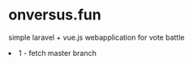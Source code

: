 # onversus.fun

simple laravel + vue.js webapplication for vote battle


<li>1 - fetch master branch </li>
